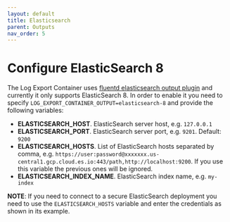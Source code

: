 ```yaml
---
layout: default
title: Elasticsearch
parent: Outputs
nav_order: 5
---
```

# Configure ElasticSearch 8

The Log Export Container uses [fluentd elasticsearch output plugin](https://docs.fluentd.org/output/elasticsearch/) 
and currently it only supports ElasticSearch 8.
In order to enable it you need to specify `LOG_EXPORT_CONTAINER_OUTPUT=elasticsearch-8` and provide the following variables:
* **ELASTICSEARCH_HOST**. ElasticSearch server host, e.g. `127.0.0.1`
* **ELASTICSEARCH_PORT**. ElasticSearch server port, e.g. `9201`. Default: `9200`
* **ELASTICSEARCH_HOSTS**. List of ElasticSearch hosts separated by comma, e.g. `https://user:password@xxxxxxx.us-central1.gcp.cloud.es.io:443/path,http://localhost:9200`.
If you use this variable the previous ones will be ignored.
* **ELASTICSEARCH_INDEX_NAME**. ElasticSearch index name, e.g. `my-index`

**NOTE**: If you need to connect to a secure ElasticSearch deployment you need to use the `ELASTICSEARCH_HOSTS` variable and enter the credentials as shown in its example.
